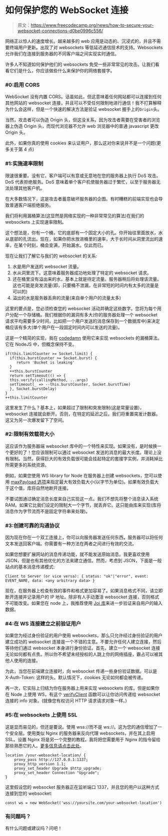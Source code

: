 # 如何保护您的 WebSocket 连接

> 原文：<https://www.freecodecamp.org/news/how-to-secure-your-websocket-connections-d0be0996c556/>

网络正以惊人的速度增长。越来越多的 web 应用是动态的、沉浸式的，并且不需要终端用户更新。出现了对 websockets 等低延迟通信技术的支持。Websockets 允许我们在连接到服务器的不同客户端之间实现实时通信。

许多人不知道如何保护他们的 websockets 免受一些非常常见的攻击。让我们看看它们是什么，你应该做些什么来保护你的网络套接字。

### #0:启用 CORS

WebSocket 没有内置 CORS。话虽如此，但这意味着任何网站都可以连接到任何其他网站的 websocket 连接，并且可以不受任何限制地进行通信！我不打算解释为什么会这样，但是一个快速的解决方法是验证 websocket 握手上的`Origin`头。

当然，攻击者可以伪造 Origin 头，但这没关系，因为攻击者需要在受害者的浏览器上伪造 Origin 头，而现代浏览器不允许 web 浏览器中的普通 javascript 更改 Origin 头。

此外，如果你真的使用 cookies 来认证用户，那么这对你来说并不是一个问题(更多关于第 4 点)

### #1:实施速率限制

限速很重要。没有它，客户端可以有意或无意地在您的服务器上执行 DoS 攻击。DoS 代表拒绝服务。DoS 意味着单个客户机使服务器过于繁忙，以至于服务器无法处理其他客户机。

在大多数情况下，这是攻击者蓄意破坏服务器的企图。有时糟糕的前端实现也会导致普通客户端拒绝服务。

我们将利用漏桶算法(这显然是网络实现的一种非常常见的算法)在我们的 websockets 上实现速率限制。

这个想法是，你有一个桶，它的底部有一个固定大小的孔。你开始往里面放水，水从底部的孔流出。现在，如果你把水放进桶里的速率，大于长时间从洞里流出的速率，在某个时刻，桶会变满，开始漏水。仅此而已。

现在让我们了解它与我们的 websocket 的关系:

1.  水是用户发送的 websocket 流量。
2.  水从洞里流下。这意味着服务器成功地处理了特定的 websocket 请求。
3.  还在桶里没有溢出来的水，基本上就是待定流量。服务器稍后将处理该流量。这也可能是突发流量(即，只要桶不泄漏，在非常短的时间内有太多的流量是可以的)
4.  溢出的水是服务器丢弃的流量(来自单个用户的流量太多)

这里的要点是，您必须检查您的 websocket 活动并确定这些数字。您将为每个用户分配一个存储桶。我们根据你的漏洞有多大(你的服务器处理一个 websocket 请求平均需要多少时间，比如把一个用户发送的消息保存到一个数据库中)来决定桶应该有多大(单个用户在一段固定时间内可以发送的流量)。

这是一个精简的实现，我在 [codedamn](https://codedamn.com) 使用它来实现 websockets 的漏桶算法。它在 NodeJS 中，但概念保持不变。

```
if(this.limitCounter >= Socket.limit) {
  if(this.burstCounter >= Socket.burst) {
     return 'Bucket is leaking'
  }
  ++this.burstCounter
  return setTimeout(() => {
  this.verify(callingMethod, ...args)
  setTimeout(_ => --this.burstCounter, Socket.burstTime)
  }, Socket.burstDelay)
}
++this.limitCounter
```

这里发生了什么？基本上，如果超过了限制和突发限制(这是常量设置)，websocket 连接就会断开。否则，在特定的延迟之后，我们将重置突发计数器。这又为另一次爆发留下了空间。

### #2:限制有效载荷大小

这应该作为服务器端 websocket 库中的一个特性来实现。如果没有，是时候换一个更好的了！您应该限制可以通过 websocket 发送的消息的最大长度。理论上没有限制。当然，获得巨大的有效负载很可能会挂起特定的套接字实例，并消耗掉比所需更多的系统资源。

例如，如果您使用 WS library for Node 在服务器上创建 websockets，您可以使用 [maxPayload 选项](https://github.com/websockets/ws/blob/master/doc/ws.md#new-websocketserveroptions-callback)来指定最大有效负载大小(以字节为单位)。如果有效负载大于这个值，库将自然地断开连接。

不要试图通过确定消息长度来自己实现这一点。我们不想先将整个消息读入系统 RAM。如果它比我们设定的限制大一个字节，就丢弃它。这只能由库来实现(库将消息作为字节流而不是固定字符串来处理)。

### #3:创建可靠的沟通协议

因为现在你在一个双工连接上，你可以向服务器发送任何东西。服务器可以将任何文本发送回客户端。你需要有一种方法在两者之间进行有效的交流。

如果您想要扩展网站的消息传递功能，就不能发送原始消息。我更喜欢使用 JSON，但是也有其他优化的方法来建立通信。然而，考虑到 JSON，下面是一般站点的基本消息传递模式:

```
Client to Server (or vice versa): { status: "ok"|"error", event: EVENT_NAME, data: <any arbitrary data> }
```

现在，在服务器上检查有效的事件和格式更加容易了。如果消息格式不同，请立即断开连接并记录用户的 IP 地址。除非有人手动激活 websocket 连接，否则格式不可能改变。如果您在 node 上，我推荐使用 [Joi 库](https://github.com/hapijs/joi)来进一步验证来自用户的输入数据。

### #4:在 WS 连接建立之前验证用户

如果您为经过身份验证的用户使用 websockets，那么只允许经过身份验证的用户建立成功的 websocket 连接是一个不错的主意。不要允许任何人建立连接，然后等待他们通过 websocket 本身进行身份验证。首先，建立一个 websocket 连接无论如何都有点贵。所以你不希望未经授权的人跳上你的网络插座，霸占可以被其他人使用的连接。

为此，当您在前端建立连接时，向 websocket 传递一些身份验证数据。可以是 X-Auth-Token: <some token="" assigned="" to="" this="" client="" on="" login="">这样的头。默认情况下，cookies 无论如何都会被传递。</some>

再一次，它实际上归结为你在服务器上用来实现 websockets 的库。但是如果你在 Node 上使用 WS，有这个 [verifyClient](https://github.com/websockets/ws/blob/master/doc/ws.md#new-websocketserveroptions-callback) 函数可以让你访问传递给 websocket 连接的 info 对象。(就像您有权访问 HTTP 请求请求对象一样。)

### #5:在 websockets 上使用 SSL

这是显而易见的，但还是要说。使用 wss://而不是 ws://。这为您的通信增加了一个安全层。使用类似 Nginx 的服务器来反向代理 websockets，并在其上启用 SSL。设置 Nginx 将是另一个完整的教程。我将把您需要用于 Nginx 的指令留给那些熟悉它的人。[更多信息请点击此处](http://nginx.org/en/docs/http/websocket.html)。

```
location /your-websocket-location/ {
    proxy_pass ​http://127.0.0.1:1337;
    proxy_http_version 1.1;
    proxy_set_header Upgrade $http_upgrade;
    proxy_set_header Connection "Upgrade";
}
```

这里假设您的 websocket 服务器正在监听端口 1337，并且您的用户以这种方式连接到您的 websocket:

```
const ws = new WebSocket('wss://yoursite.com/your-websocket-location')
```

### 有问题吗？

有什么问题或建议吗？问吧！
